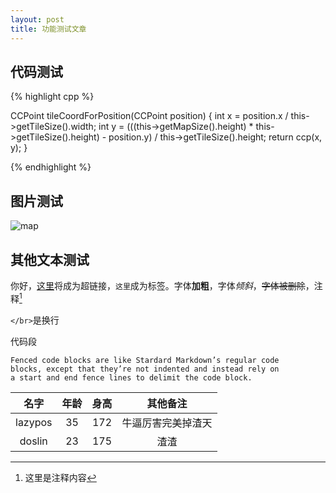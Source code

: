 ```yaml
---
layout: post
title: 功能测试文章
---
```



代码测试
-------

{% highlight cpp %}

CCPoint tileCoordForPosition(CCPoint position)
{ 
	int x = position.x / this->getTileSize().width; 
	int y = (((this->getMapSize().height) * this->getTileSize().height) - position.y) / this->getTileSize().height; 
	return ccp(x, y); 
}

{% endhighlight %}


图片测试
-------
![map]({{site:url}}/images/tiledmap.png)

其他文本测试
-------
你好，[这里](http://www.dagouge.com)将成为超链接，`这里`成为标签。字体**加粗**，字体*倾斜*，~~字体被删除~~，注释[^1]</br>   

[^1]:这里是注释内容

`</br>`是换行  

代码段

```
Fenced code blocks are like Stardard Markdown’s regular code
blocks, except that they’re not indented and instead rely on
a start and end fence lines to delimit the code block.
```


名字 | 年龄 | 身高 | 其他备注
:------:|:------:|:-----:|:-----:
lazypos|35|172|牛逼厉害完美掉渣天
doslin|23|175|渣渣



